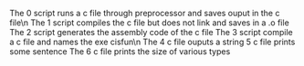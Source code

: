 The 0 script runs a c file through preprocessor and saves ouput in the c file\n
The 1 script compiles the c file but does not link and saves in a .o file
The 2 script generates the assembly code of the c file
The 3 script compile a c file and names the exe cisfun\n
The 4 c file ouputs a string
5 c file prints some sentence
The 6 c file prints the size of various types
